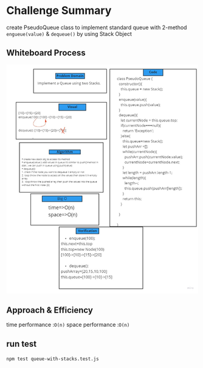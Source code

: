 # Challenge Summary
create PseudoQueue class to  implement standard queue with 2-method ``engueue(value)`` & ``dequeue()`` by using Stack Object

## Whiteboard Process
![check](../../../assets/queue-with-stacks.jpg)
## Approach & Efficiency
time performance :``O(n)``
space performance :``O(n)``

## run test 
``npm test queue-with-stacks.test.js``
